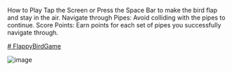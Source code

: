 How to Play
Tap the Screen or Press the Space Bar to make the bird flap and stay in the air.
Navigate through Pipes: Avoid colliding with the pipes to continue.
Score Points: Earn points for each set of pipes you successfully navigate through.

[# FlappyBirdGame](https://prab0779.github.io/FlappyBirdGame/)

![image](https://github.com/prab0779/FlappyBirdGame/assets/101067217/5d716554-4c1e-4601-b472-19a7231e4195)


